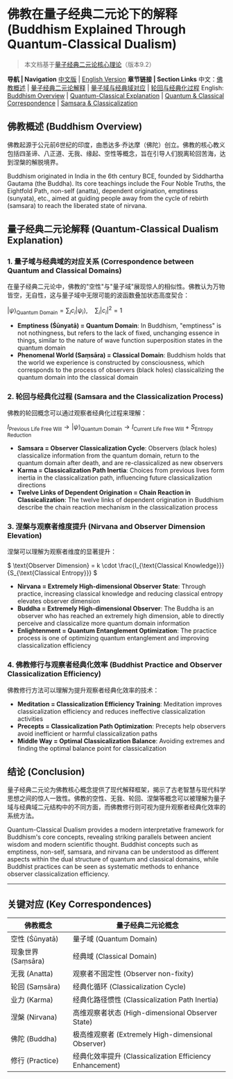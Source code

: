 # 佛教在量子经典二元论下的解释 (Buddhism Explained Through Quantum-Classical Dualism)

> 本文档基于[量子经典二元论核心理论](../core.md)（版本9.2）

**导航 | Navigation**
[中文版](#佛教概述-buddhism-overview) | [English Version](#佛教概述-buddhism-overview)
**章节链接 | Section Links**
中文：[佛教概述](#佛教概述-buddhism-overview) | [量子经典二元论解释](#量子经典二元论解释-quantum-classical-dualism-explanation) | [量子域与经典域对应](#1-量子域与经典域的对应关系-correspondence-between-quantum-and-classical-domains) | [轮回与经典化过程](#2-轮回与经典化过程-samsara-and-the-classicalization-process)
English: [Buddhism Overview](#佛教概述-buddhism-overview) | [Quantum-Classical Explanation](#量子经典二元论解释-quantum-classical-dualism-explanation) | [Quantum & Classical Correspondence](#1-量子域与经典域的对应关系-correspondence-between-quantum-and-classical-domains) | [Samsara & Classicalization](#2-轮回与经典化过程-samsara-and-the-classicalization-process)

## 佛教概述 (Buddhism Overview)

佛教起源于公元前6世纪的印度，由悉达多·乔达摩（佛陀）创立。佛教的核心教义包括四圣谛、八正道、无我、缘起、空性等概念，旨在引导人们脱离轮回苦海，达到涅槃的解脱境界。

Buddhism originated in India in the 6th century BCE, founded by Siddhartha Gautama (the Buddha). Its core teachings include the Four Noble Truths, the Eightfold Path, non-self (anatta), dependent origination, emptiness (sunyata), etc., aimed at guiding people away from the cycle of rebirth (samsara) to reach the liberated state of nirvana.

## 量子经典二元论解释 (Quantum-Classical Dualism Explanation)

### 1. 量子域与经典域的对应关系 (Correspondence between Quantum and Classical Domains)

在量子经典二元论中，佛教的"空性"与"量子域"展现惊人的相似性。佛教认为万物皆空，无自性，这与量子域中无限可能的波函数叠加状态高度契合：

$`
|\psi\rangle_{\text{Quantum Domain}} = \sum_i c_i|\psi_i\rangle,\quad \sum_i |c_i|^2=1
`$

- **Emptiness (Śūnyatā) = Quantum Domain**: In Buddhism, "emptiness" is not nothingness, but refers to the lack of fixed, unchanging essence in things, similar to the nature of wave function superposition states in the quantum domain
- **Phenomenal World (Saṃsāra) = Classical Domain**: Buddhism holds that the world we experience is constructed by consciousness, which corresponds to the process of observers (black holes) classicalizing the quantum domain into the classical domain

### 2. 轮回与经典化过程 (Samsara and the Classicalization Process)

佛教的轮回概念可以通过观察者经典化过程来理解：

$`
I_{\text{Previous Life Free Will}}\rightarrow|\psi\rangle_{\text{Quantum Domain}}\rightarrow I_{\text{Current Life Free Will}}+S_{\text{Entropy Reduction}}
`$

- **Samsara = Observer Classicalization Cycle**: Observers (black holes) classicalize information from the quantum domain, return to the quantum domain after death, and are re-classicalized as new observers
- **Karma = Classicalization Path Inertia**: Choices from previous lives form inertia in the classicalization path, influencing future classicalization directions
- **Twelve Links of Dependent Origination = Chain Reaction in Classicalization**: The twelve links of dependent origination in Buddhism describe the chain reaction mechanism in the classicalization process

### 3. 涅槃与观察者维度提升 (Nirvana and Observer Dimension Elevation)

涅槃可以理解为观察者维度的显著提升：

$`
\text{Observer Dimension} = k \cdot \frac{I_{\text{Classical Knowledge}}}{S_{\text{Classical Entropy}}}
`$

- **Nirvana = Extremely High-dimensional Observer State**: Through practice, increasing classical knowledge and reducing classical entropy elevates observer dimension
- **Buddha = Extremely High-dimensional Observer**: The Buddha is an observer who has reached an extremely high dimension, able to directly perceive and classicalize more quantum domain information
- **Enlightenment = Quantum Entanglement Optimization**: The practice process is one of optimizing quantum entanglement and improving classicalization efficiency

### 4. 佛教修行与观察者经典化效率 (Buddhist Practice and Observer Classicalization Efficiency)

佛教修行方法可以理解为提升观察者经典化效率的技术：

- **Meditation = Classicalization Efficiency Training**: Meditation improves classicalization efficiency and reduces ineffective classicalization activities
- **Precepts = Classicalization Path Optimization**: Precepts help observers avoid inefficient or harmful classicalization paths
- **Middle Way = Optimal Classicalization Balance**: Avoiding extremes and finding the optimal balance point for classicalization

## 结论 (Conclusion)

量子经典二元论为佛教核心概念提供了现代解释框架，揭示了古老智慧与现代科学思想之间的惊人一致性。佛教的空性、无我、轮回、涅槃等概念可以被理解为量子域与经典域二元结构中的不同方面，而佛教修行则可视为提升观察者经典化效率的系统方法。

Quantum-Classical Dualism provides a modern interpretative framework for Buddhism's core concepts, revealing striking parallels between ancient wisdom and modern scientific thought. Buddhist concepts such as emptiness, non-self, samsara, and nirvana can be understood as different aspects within the dual structure of quantum and classical domains, while Buddhist practices can be seen as systematic methods to enhance observer classicalization efficiency.

---

## 关键对应 (Key Correspondences)

| 佛教概念 | 量子经典二元论概念 |
|---------|-------------------|
| 空性 (Śūnyatā) | 量子域 (Quantum Domain) |
| 现象世界 (Saṃsāra) | 经典域 (Classical Domain) |
| 无我 (Anatta) | 观察者不固定性 (Observer non-fixity) |
| 轮回 (Saṃsāra) | 经典化循环 (Classicalization Cycle) |
| 业力 (Karma) | 经典化路径惯性 (Classicalization Path Inertia) |
| 涅槃 (Nirvana) | 高维观察者状态 (High-dimensional Observer State) |
| 佛陀 (Buddha) | 极高维观察者 (Extremely High-dimensional Observer) |
| 修行 (Practice) | 经典化效率提升 (Classicalization Efficiency Enhancement) |